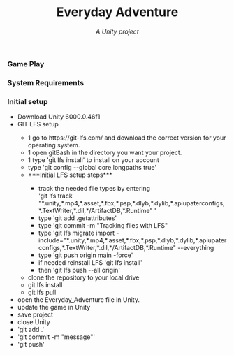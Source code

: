 <header>

<!-- -->
# Everyday Adventure

_A Unity project_

</header>

### Game Play

### System Requirements

### Initial setup

  <ul>
  <li>Download Unity 6000.0.46f1</li>
  <li>GIT LFS setup</li>
  <ul>
    <li>1 go to https://git-lfs.com/ and download the correct version for your operating system.</li>
    <li>1 open gitBash in the directory you want your project.</li>
    <li>1 type 'git lfs install' to install on your account</li>
    <li>type 'git config --global core.longpaths true'</li>
    <li>***Initial LFS setup steps***</li>
    <ul>
        <li>track  the needed file types by entering<br> 
          'git lfs track "*.unity,*.mp4,*.asset,*.fbx,*.psp,*.dlyb,*.dylib,*.apiupaterconfigs,*.TextWriter,*.dil,*/ArtifactDB,*.Runtime" '</li>
        <li>type 'git add .getattributes'</li>
        <li>type 'git commit -m "Tracking files with LFS"</li>
        <li>type 'git lfs migrate import -include="*.unity,*.mp4,*.asset,*.fbx,*.psp,*.dlyb,*.dylib,*.apiupaterconfigs,*.TextWriter,*.dil,*/ArtifactDB,*.Runtime" --everything</li>
        <li>type 'git push origin main -force'</li>
        <li>if needed reinstall LFS 'git lfs install'</li>
        <li>then 'git lfs push --all origin'</li>
      </ul>
    <li>clone the repository to your local drive</li>
    <li>git lfs install</li>
    <li>git lfs pull</li>
    </ul>
  <li>open the Everyday_Adventure file in Unity.</li>
  <li>update the game in Unity</li>
  <li>save project</li>
  <li>close Unity</li>
  <li>'git add .'</li>
  <li>'git commit -m "message"'</li>
  <li>'git push'</li>
</ul>

